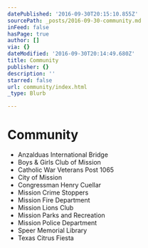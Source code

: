 ```yaml
---
datePublished: '2016-09-30T20:15:10.855Z'
sourcePath: _posts/2016-09-30-community.md
inFeed: false
hasPage: true
author: []
via: {}
dateModified: '2016-09-30T20:14:49.680Z'
title: Community
publisher: {}
description: ''
starred: false
url: community/index.html
_type: Blurb

---
```

# Community

* Anzalduas International Bridge
* Boys & Girls Club of Mission
* Catholic War Veterans Post 1065
* City of Mission
* Congressman Henry Cuellar
* Mission Crime Stoppers
* Mission Fire Department 
* Mission Lions Club 
* Mission Parks and Recreation 
* Mission Police Department
* Speer Memorial Library 
* Texas Citrus Fiesta